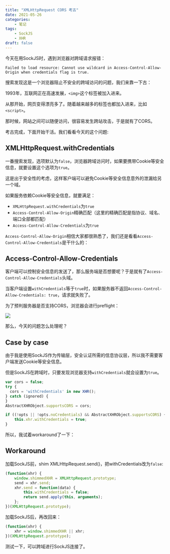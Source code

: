 ```yaml
---
title: "XMLHttpRequest CORS 考古"
date: 2021-05-26
categories:
    - 笔记
tags:
    - SockJS
    - XHR
draft: false
---
```


今天在用SockJS时，遇到浏览器对跨域请求报错：

`Failed to load resource: Cannot use wildcard in Access-Control-Allow-Origin when credentials flag is true.`

搜索发现这是一个浏览器阻止不安全的跨域访问的问题，我们来靠一下古：

1993年，互联网正在高速发展，`<img>`这个标签被加入进来。

从那开始，网页变得漂亮多了。随着越来越多的标签也都加入进来，比如`<script>`。

那时候，网站之间可以随便访问，很容易发生跨站攻击，于是就有了CORS。

考古完成，下面开始干活。我们看看今天的这个问题:

## XMLHttpRequest.withCredentials

一番搜索发现，选项默认为`false`，浏览器跨域访问时，如果要携带Cookie等安全信息，就要设置这个选项为`true`。

这是出于安全性的考虑，这样客户端可以避免Cookie等安全信息意外的泄漏给另一个域。

如果服务依赖Cookie等安全信息，就要满足：

- `XMLHttpRequest.withCredentials`为`true`
- `Access-Control-Allow-Origin`精确匹配（这里的精确匹配是指协议、域名、端口全部都匹配）
- `Access-Control-Allow-Credentials`为`true`

`Access-Control-Allow-Origin`相信大家都很熟悉了，我们还是看看`Access-Control-Allow-Credentials`是干什么的：

## Access-Control-Allow-Credentials

客户端可以控制安全信息的发送了，那么服务端是否想要呢？于是就有了`Access-Control-Allow-Credentials`头域。

当客户端设置`withCredentials`等于`true`时，如果服务器不返回`Access-Control-Allow-Credentials: true`，请求就失败了。

为了预判服务器是否支持CORS，浏览器会进行preflight：

![](https://upload.wikimedia.org/wikipedia/commons/c/ca/Flowchart_showing_Simple_and_Preflight_XHR.svg)

那么，今天的问题怎么处理呢？

## Case by case

由于我是使用SockJS作为传输层，安全认证所需的信息协议层，所以我不需要客户端发送Cookie等安全信息。

但是SockJS在跨域时，只要发现浏览器支持`withCredentials`就会设置为`true`。

``` javascript
var cors = false;
try {
  cors = 'withCredentials' in new XHR();
} catch (ignored) {
}
AbstractXHRObject.supportsCORS = cors;
```

``` javascript
if ((!opts || !opts.noCredentials) && AbstractXHRObject.supportsCORS) {
    this.xhr.withCredentials = true;
}
```

所以，我试着workaround了一下：

## Workaround

加载SockJS前，shim XMLHttpRequest.send()，把withCredentials改为`false`:

``` javascript
(function(xhr) {
    window.shimmedXHR = XMLHttpRequest.prototype;
    send = xhr.send;
    xhr.send = function(data) {
        this.withCredentials = false;
        return send.apply(this, arguments);
    };
})(XMLHttpRequest.prototype);
```

加载SockJS后，再改回来：

``` javascript
(function(xhr) {
    xhr = window.shimmedXHR || xhr;
})(XMLHttpRequest.prototype);
```

测试一下，可以跨域进行SockJS连接了。

